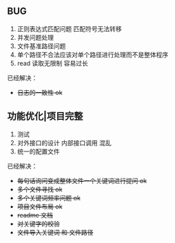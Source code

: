 ## BUG

1. 正则表达式匹配问题 匹配符号无法转移
2. 并发问题处理
3. 文件基准路径问题
4. 单个路径不合法应该对单个路径进行处理而不是整体程序
5. read 读取无限制 容易过长

已经解决：

- ~~日志的一致性 ok~~

## 功能优化|项目完整

1. 测试
2. 对外接口的设计 内部接口调用 混乱
3. 统一的配置文件

已经解决：

- ~~每句话询问变成整体文件一个关键词进行提问 ok~~
- ~~多个文件寻找 ok~~
- ~~多个关键词频率问题 ok~~
- ~~项目文件布局 ok~~
- ~~readme 文档~~
- ~~对关键字的校验~~
- ~~文件导入关键词 和 文件路径~~
